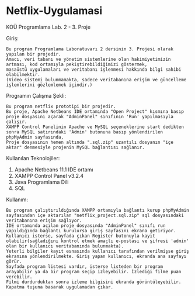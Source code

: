 # Netflix-Uygulamasi
KOÜ Programlama Lab. 2 - 3. Proje

Giriş:

	Bu program Programlama Laboratuvarı 2 dersinin 3. Projesi olarak yapılan bir projedir. 
	Amacı, veri tabanı ve yönetim sistemlerine olan hakimiyetimizin artması, kod ortamıyla pekiştirebildiğimizi göstermek, 
	masaüstü uygulamaları ve veritabanı işlenmesi hakkında bilgi sahibi olabilmektir.
	(Video sistemi bulunmamakta, sadece veritabanına erişim ve güncelleme işlemlerini gözlemlemek içindir.)

Programın Çalışma Şekli:

	Bu program netflix prototipi bir projedir. 
	Bu proje, Apache Netbeans IDE ortamında "Open Project" kısmına basıp proje dosyasını açarak "AdminPanel" sınıfının 'Run' yapılmasıyla çalışır. 
	XAMPP Control Panelinin Apache ve MySQL seçeneklerine start dedikten sonra MySQL satırındaki 'Admin' butonuna basıp yönlendirilen phpMyAdmin sayfasında, 
	Proje dosyasının hemen altında ".sql.zip" uzantılı dosyanın "içe aktar" denmesiyle projenin MySQL bağlantısı sağlanır. 

Kullanılan Teknolojiler:

1.	Apache Netbeans 11.1 IDE ortamı 
2.	 XAMPP Control Panel v3.2.4
3.	Java Programlama Dili
4.	SQL

Kullanım:

	Bu program çalıştırıldığında XAMPP ortamıyla bağlantı kurup phpMyAdmin sayfasından içe aktarılan "netflix_project.sql.zip" sql dosyasındaki veritabanına erişim sağlıyor. 
	IDE ortamında açılan proje dosyasında "AdminPanel" sınıfı run yapıldığında bağlantı kurulursa giriş sayfasını ekrana getiriyor. 
	Kullanıcı isterse, sayfada çıkan Register butonuyla kayıt olabilir(sağladığını kontrol etmek amaçlı e-postası ve şifresi 'admin' olan bir kullanıcı veritabanında bulunmakta). 
	Yeterli bilgiler kayıt esnasında kullanıcı tarafından verilmişse giriş ekranına yönlendirilmekte. Giriş yapan kullanıcı, ekranda ana sayfayı görür. 
	Sayfada program listesi vardır, isterse listeden bir program arayabilir ya da bir program seçip izleyebilir. İzlediği filme puan verebilir.
	Filmi durdurduktan sonra izleme bilgisini ekranda görüntüleyebilir. 
	Kapatma tuşuna basarak uygulamadan çıkar.
